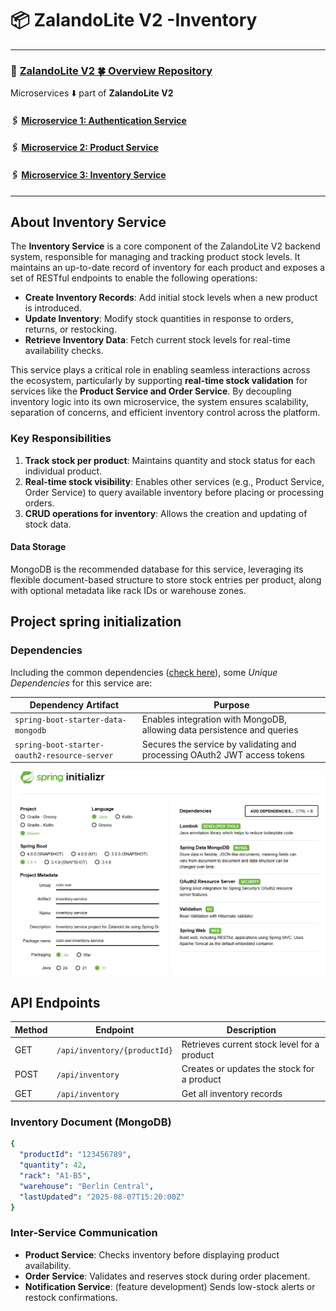 #  📦 ZalandoLite V2 -Inventory

---

###   🔗 [ZalandoLite V2  🍀 Overview Repository ](https://github.com/Ochwada/ZalandoLiteV2-MicroservicesArchitecture)
Microservices ⬇️ part of **ZalandoLite V2**
#### 🖇️ [Microservice 1: Authentication Service](https://github.com/Ochwada/ZalandoLiteV2-authentication)
#### 🖇️ [Microservice 2: Product Service](https://github.com/reyhanovelek/ZalandoLiteV2-Product)
#### 🖇️ [Microservice 3: Inventory Service](https://github.com/Ochwada/ZalandoLiteV2-inventory)

---
##  About Inventory Service
The **Inventory Service** is a core component of the ZalandoLite V2 backend system, responsible for managing and tracking 
product stock levels. It maintains an up-to-date record of inventory for each product and exposes a set of RESTful 
endpoints to enable the following operations:

- **Create Inventory Records**: Add initial stock levels when a new product is introduced. 
- **Update Inventory**: Modify stock quantities in response to orders, returns, or restocking. 
- **Retrieve Inventory Data**: Fetch current stock levels for real-time availability checks.

This service plays a critical role in enabling seamless interactions across the ecosystem, particularly by supporting
**real-time stock validation** for services like the **Product Service and Order Service**. By decoupling inventory 
logic into its own microservice, the system ensures scalability, separation of concerns, and efficient inventory 
control across the platform.
### Key Responsibilities
1. **Track stock per product**: Maintains quantity and stock status for each individual product. 
2. **Real-time stock visibility**: Enables other services (e.g., Product Service, Order Service) to query available inventory before placing or processing orders. 
3. **CRUD operations for inventory**: Allows the creation and updating of stock data.

#### Data Storage
MongoDB is the recommended database for this service, leveraging its flexible document-based structure to store stock 
entries per product, along with optional metadata like rack IDs or warehouse zones.

## Project spring initialization

### Dependencies
Including the common dependencies ([check here](https://github.com/Ochwada/ZalandoLiteV2-MicroservicesArchitecture)), 
some *Unique Dependencies* for this service are:

| Dependency Artifact                          | Purpose                                                                   |
|----------------------------------------------|---------------------------------------------------------------------------|
| `spring-boot-starter-data-mongodb`           | Enables integration with MongoDB, allowing data persistence and queries   |
| `spring-boot-starter-oauth2-resource-server` | Secures the service by validating and processing OAuth2 JWT access tokens |


![img.png](assets/img.png)

## API Endpoints
| Method | Endpoint                     | Description                                 |
|--------|------------------------------|---------------------------------------------|
| GET    | `/api/inventory/{productId}` | Retrieves current stock level for a product |
| POST   | `/api/inventory`             | Creates or updates the stock for a product  |
| GET    | `/api/inventory`             | Get all inventory records                   |

###  Inventory Document (MongoDB)
```yaml
{
  "productId": "123456789",
  "quantity": 42,
  "rack": "A1-B5",
  "warehouse": "Berlin Central",
  "lastUpdated": "2025-08-07T15:20:00Z"
}

```
### Inter-Service Communication
- **Product Service**: Checks inventory before displaying product availability. 
- **Order Service**: Validates and reserves stock during order placement. 
- **Notification Service**: (feature development) Sends low-stock alerts or restock confirmations.
